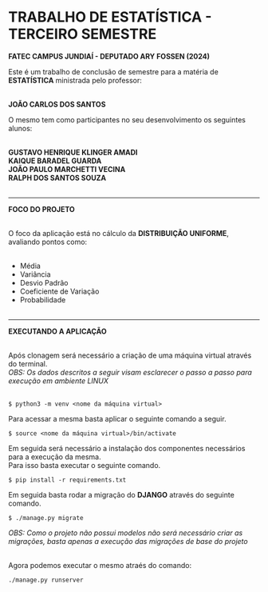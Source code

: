 # TRABALHO DE ESTATÍSTICA - TERCEIRO SEMESTRE

**FATEC CAMPUS JUNDIAÍ - DEPUTADO ARY FOSSEN (2024)**

Este é um trabalho de conclusão de semestre para a matéria de **ESTATÍSTICA** ministrada pelo professor:<br><br>

**JOÃO CARLOS DOS SANTOS**

O mesmo tem como participantes no seu desenvolvimento os seguintes alunos:<br><br>

**GUSTAVO HENRIQUE KLINGER AMADI**<br>
**KAIQUE BARADEL GUARDA**<br>
**JOÃO PAULO MARCHETTI VECINA**<br>
**RALPH DOS SANTOS SOUZA**<br><br>

---
**FOCO DO PROJETO**<br><br>

O foco da aplicação está no cálculo da **DISTRIBUIÇÃO UNIFORME**, avaliando pontos como:<br><br>

* Média
* Variância
* Desvio Padrão
* Coeficiente de Variação
* Probabilidade<br><br>

---

**EXECUTANDO A APLICAÇÃO**<br><br>

Após clonagem será necessário a criação de uma máquina virtual através do terminal.<br>
*OBS: Os dados descritos a seguir visam esclarecer o passo a passo para execução em ambiente LINUX*<br><br>

```
$ python3 -m venv <nome da máquina virtual>
```

Para acessar a mesma basta aplicar o seguinte comando a seguir.

```
$ source <nome da máquina virtual>/bin/activate
```

Em seguida será necessário a instalação dos componentes necessários para a execução da mesma.<br>
Para isso basta executar o seguinte comando.

```
$ pip install -r requirements.txt
```

Em seguida basta rodar a migração do **DJANGO** através do seguinte comando.

```
$ ./manage.py migrate
```

*OBS: Como o projeto não possui modelos não será necessário criar as migrações, basta apenas a execução das migrações de base do projeto*<br><br>

Agora podemos executar o mesmo atraés do comando:

```
./manage.py runserver
```